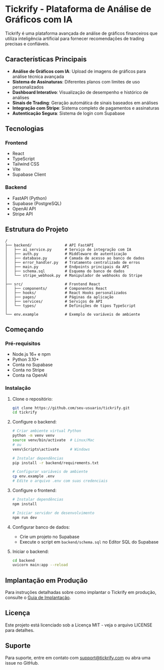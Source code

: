# Tickrify - Plataforma de Análise de Gráficos com IA

Tickrify é uma plataforma avançada de análise de gráficos financeiros que utiliza inteligência artificial para fornecer recomendações de trading precisas e confiáveis.

## Características Principais

- **Análise de Gráficos com IA**: Upload de imagens de gráficos para análise técnica avançada
- **Sistema de Assinaturas**: Diferentes planos com limites de uso personalizados
- **Dashboard Interativo**: Visualização de desempenho e histórico de análises
- **Sinais de Trading**: Geração automática de sinais baseados em análises
- **Integração com Stripe**: Sistema completo de pagamentos e assinaturas
- **Autenticação Segura**: Sistema de login com Supabase

## Tecnologias

### Frontend
- React
- TypeScript
- Tailwind CSS
- Vite
- Supabase Client

### Backend
- FastAPI (Python)
- Supabase (PostgreSQL)
- OpenAI API
- Stripe API

## Estrutura do Projeto

```
/
├── backend/               # API FastAPI
│   ├── ai_service.py      # Serviço de integração com IA
│   ├── auth.py            # Middleware de autenticação
│   ├── database.py        # Camada de acesso ao banco de dados
│   ├── error_handler.py   # Tratamento centralizado de erros
│   ├── main.py            # Endpoints principais da API
│   ├── schema.sql         # Esquema do banco de dados
│   └── stripe_webhook.py  # Manipulador de webhooks do Stripe
│
├── src/                   # Frontend React
│   ├── components/        # Componentes React
│   ├── hooks/             # React Hooks personalizados
│   ├── pages/             # Páginas da aplicação
│   ├── services/          # Serviços de API
│   └── types/             # Definições de tipos TypeScript
│
└── env.example            # Exemplo de variáveis de ambiente
```

## Começando

### Pré-requisitos

- Node.js 16+ e npm
- Python 3.10+
- Conta no Supabase
- Conta no Stripe
- Conta na OpenAI

### Instalação

1. Clone o repositório:
   ```bash
   git clone https://github.com/seu-usuario/tickrify.git
   cd tickrify
   ```

2. Configure o backend:
   ```bash
   # Criar ambiente virtual Python
   python -m venv venv
   source venv/bin/activate  # Linux/Mac
   # ou
   venv\Scripts\activate     # Windows
   
   # Instalar dependências
   pip install -r backend/requirements.txt
   
   # Configurar variáveis de ambiente
   cp env.example .env
   # Edite o arquivo .env com suas credenciais
   ```

3. Configure o frontend:
   ```bash
   # Instalar dependências
   npm install
   
   # Iniciar servidor de desenvolvimento
   npm run dev
   ```

4. Configurar banco de dados:
   - Crie um projeto no Supabase
   - Execute o script em `backend/schema.sql` no Editor SQL do Supabase

5. Iniciar o backend:
   ```bash
   cd backend
   uvicorn main:app --reload
   ```

## Implantação em Produção

Para instruções detalhadas sobre como implantar o Tickrify em produção, consulte o [Guia de Implantação](DEPLOYMENT_GUIDE.md).

## Licença

Este projeto está licenciado sob a Licença MIT - veja o arquivo LICENSE para detalhes.

## Suporte

Para suporte, entre em contato com support@tickrify.com ou abra uma issue no GitHub.